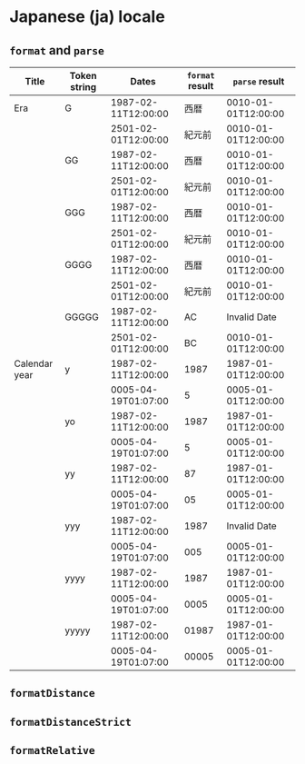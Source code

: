 # Japanese (ja) locale

## `format` and `parse`

| Title | Token string | Dates | `format` result | `parse` result |
|-------|--------------|-------|-------------------|------------------|
| Era | G | 1987-02-11T12:00:00 | 西暦 | 0010-01-01T12:00:00 |
| | | 2501-02-01T12:00:00 | 紀元前 | 0010-01-01T12:00:00 |
| | GG | 1987-02-11T12:00:00 | 西暦 | 0010-01-01T12:00:00 |
| | | 2501-02-01T12:00:00 | 紀元前 | 0010-01-01T12:00:00 |
| | GGG | 1987-02-11T12:00:00 | 西暦 | 0010-01-01T12:00:00 |
| | | 2501-02-01T12:00:00 | 紀元前 | 0010-01-01T12:00:00 |
| | GGGG | 1987-02-11T12:00:00 | 西暦 | 0010-01-01T12:00:00 |
| | | 2501-02-01T12:00:00 | 紀元前 | 0010-01-01T12:00:00 |
| | GGGGG | 1987-02-11T12:00:00 | AC | Invalid Date |
| | | 2501-02-01T12:00:00 | BC | 0010-01-01T12:00:00 |
| Calendar year | y | 1987-02-11T12:00:00 | 1987 | 1987-01-01T12:00:00 |
| | | 0005-04-19T01:07:00 | 5 | 0005-01-01T12:00:00 |
| | yo | 1987-02-11T12:00:00 | 1987 | 1987-01-01T12:00:00 |
| | | 0005-04-19T01:07:00 | 5 | 0005-01-01T12:00:00 |
| | yy | 1987-02-11T12:00:00 | 87 | 1987-01-01T12:00:00 |
| | | 0005-04-19T01:07:00 | 05 | 0005-01-01T12:00:00 |
| | yyy | 1987-02-11T12:00:00 | 1987 | Invalid Date |
| | | 0005-04-19T01:07:00 | 005 | 0005-01-01T12:00:00 |
| | yyyy | 1987-02-11T12:00:00 | 1987 | 1987-01-01T12:00:00 |
| | | 0005-04-19T01:07:00 | 0005 | 0005-01-01T12:00:00 |
| | yyyyy | 1987-02-11T12:00:00 | 01987 | 1987-01-01T12:00:00 |
| | | 0005-04-19T01:07:00 | 00005 | 0005-01-01T12:00:00 |

## `formatDistance`

## `formatDistanceStrict`

## `formatRelative`
